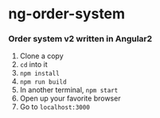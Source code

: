 # ng-order-system

### Order system v2 written in Angular2

1. Clone a copy
2. `cd` into it
3. `npm install`
4. `npm run build`
5. In another terminal, `npm start`
6. Open up your favorite browser
7. Go to `localhost:3000`